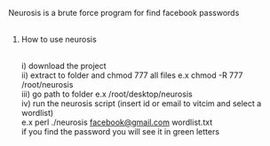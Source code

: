 Neurosis is a brute force program for find facebook passwords  <br><br>

1) How to use neurosis <br><br>

   i) download the project <br>
   ii) extract to folder and chmod 777 all files e.x chmod -R 777 /root/neurosis <br>
   iii) go path to folder e.x /root/desktop/neurosis <br>
   iv) run the neurosis script (insert id or email to vitcim and select a wordlist) <br>
       e.x perl ./neurosis facebook@gmail.com wordlist.txt <br>
       if you find the password you will see it in green letters <br><br>
